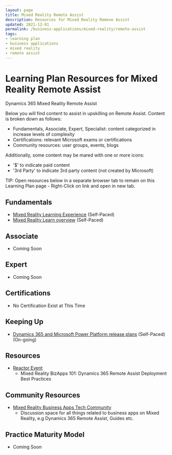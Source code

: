 ```yaml
---
layout: page
title: Mixed Reality Remote Assist
description: Resources for Mixed Reality Remove Assist
updated: 2021-12-01
permalink: /business-applications/mixed-reality/remote-assist
tags:
- learning plan
- business applications
- mixed reality
- remote assist
---
```


# Learning Plan Resources for Mixed Reality Remote Assist

Dynamics 365 Mixed Reality Remote Assist

Below you will find content to assist in upskilling on Remote Assist.  Content is broken down as follows:

* Fundamentals, Associate, Expert, Specialist: content categorized in increase levels of complexity
* Certifications:  relevant Microsoft exams or certifications
* Community resources:  user groups, events, blogs

Additionally, some content may be mared with one or more icons:

* '$' to indicate paid content
* '3rd Party' to indicate 3rd party content (not created by Microsoft)

TIP:  Open resources below in a separate browser tab to remain on this Learning Plan page - Right-Click on link and open in new tab.

## Fundamentals

* [Mixed Reality Learning Experience](https://docs.microsoft.com/en-us/windows/mixed-reality/enthusiast-guide/learn-mixed-reality) (Self-Paced)
* [Mixed Reality Learn overview](https://docs.microsoft.com/en-us/windows/mixed-reality/discover/mr-learning-overview) (Self-Paced)


## Associate

* Coming Soon

## Expert

* Coming Soon

## Certifications

* No Certification Exist at This Time

## Keeping Up

* [Dynamics 365 and Microsoft Power Platform release plans](https://docs.microsoft.com/en-us/dynamics365/release-plans/) (Self-Paced) (On-going)

## Resources

* [Reactor Event](https://www.youtube.com/watch?v=Bk27oRTw3YY&feature=youtu.be)
  * Mixed Reality BizApps 101: Dynamics 365 Remote Assist Deployment Best Practices
  
## Community Resources

* [Mixed Reality Business Apps Tech Community](https://techcommunity.microsoft.com/t5/mixed-reality-business-apps/bd-p/MixedRealityBusinessApps)
  * Discussion space for all things related to business apps on Mixed Reality, e.g Dynamics 365 Remote Assist, Guides etc.

## Practice Maturity Model

* Coming Soon

   


